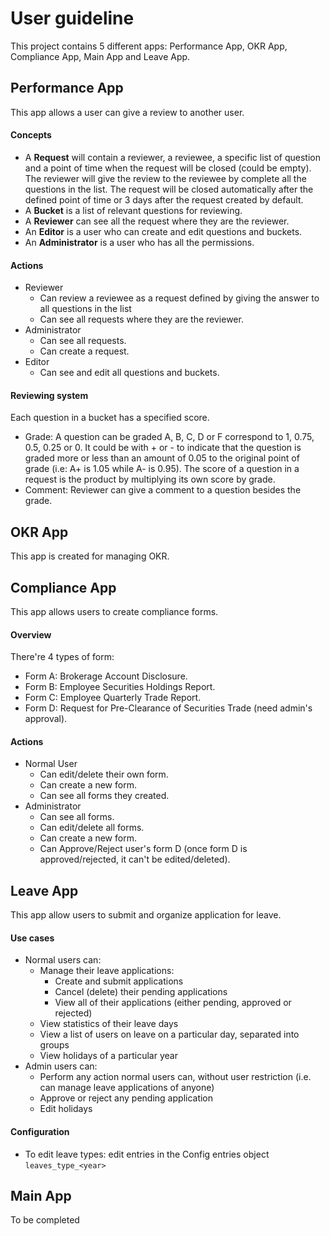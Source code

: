 
#  User guideline
This project contains 5 different apps: Performance App, OKR App, Compliance App, Main App and Leave App.
##  Performance App
This app allows a user can give a review to another user.

#### Concepts
  * A __Request__ will contain a reviewer, a reviewee, a specific list of question and a point of time when the request will be closed (could be empty). The reviewer will give the review to the reviewee by complete all the questions in the list. The request will be closed automatically after the defined point of time or 3 days after the request created by default.
  * A __Bucket__ is a list of relevant questions for reviewing.
  * A __Reviewer__ can see all the request where they are the reviewer.
  * An __Editor__ is a user who can create and edit questions and buckets.
  * An __Administrator__ is a user who has all the permissions.
#### Actions
  * Reviewer
    *  Can review a reviewee as a request defined by giving the answer to all questions in the list
    *  Can see all requests where they are the reviewer.
  * Administrator
    *  Can see all requests.
    *  Can create a request.
  * Editor
    * Can see and edit all questions and buckets.

#### Reviewing system
  Each question in a bucket has a specified score.
  * Grade: A question can be graded A, B, C, D or F correspond to 1, 0.75, 0.5, 0.25 or 0. It could be with + or - to indicate that the question is graded more or less than an amount of 0.05 to the original point of grade (i.e: A+ is 1.05 while A- is 0.95). The score of a question in a request is the product by multiplying its own score by grade.
  * Comment: Reviewer can give a comment to a question besides the grade.


##  OKR App

This app is created for managing OKR.

##  Compliance App
This app allows users to create compliance forms.

#### Overview
There're 4 types of form:
* Form A: Brokerage Account Disclosure.
* Form B: Employee Securities Holdings Report.
* Form C: Employee Quarterly Trade Report.
* Form D: Request for Pre-Clearance of Securities Trade (need admin's approval).

#### Actions
  * Normal User
    *  Can edit/delete their own form.
    *  Can create a new form.
    *  Can see all forms they created.
  * Administrator
    *  Can see all forms.
    *  Can edit/delete all forms.
    *  Can create a new form.
    *  Can Approve/Reject user's form D (once form D is approved/rejected, it can't be edited/deleted).


## Leave App
This app allow users to submit and organize application for leave.

#### Use cases
  * Normal users can:
    * Manage their leave applications: 
      * Create and submit applications
      * Cancel (delete) their pending applications
      * View all of their applications (either pending, approved or rejected)
    * View statistics of their leave days
    * View a list of users on leave on a particular day, separated into groups
    * View holidays of a particular year
  * Admin users can:
    * Perform any action normal users can, without user restriction (i.e. can manage leave applications of anyone)
    * Approve or reject any pending application
    * Edit holidays

#### Configuration
  * To edit leave types: edit entries in the Config entries object `leaves_type_<year>` 

## Main App
To be completed

